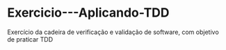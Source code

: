 # Exercicio---Aplicando-TDD
Exercício da cadeira de verificação e validação de software, com objetivo de praticar TDD
